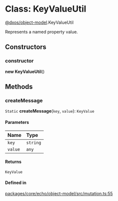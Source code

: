 # Class: KeyValueUtil

[@dxos/object-model](../modules/dxos_object_model.md).KeyValueUtil

Represents a named property value.

## Constructors

### constructor

**new KeyValueUtil**()

## Methods

### createMessage

`Static` **createMessage**(`key`, `value`): `KeyValue`

#### Parameters

| Name | Type |
| :------ | :------ |
| `key` | `string` |
| `value` | `any` |

#### Returns

`KeyValue`

#### Defined in

[packages/core/echo/object-model/src/mutation.ts:55](https://github.com/dxos/dxos/blob/main/packages/core/echo/object-model/src/mutation.ts#L55)
